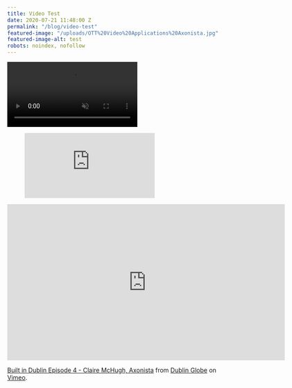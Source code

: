 ```yaml
---
title: Video Test
date: 2020-07-21 11:48:00 Z
permalink: "/blog/video-test"
featured-image: "/uploads/OTT%20Video%20Applications%20Axonista.jpg"
featured-image-alt: test
robots: noindex, nofollow
---
```


<video autoplay muted loop>
<source src="/uploads/hero-comp.mp4" type="video/mp4">
</video>

<!-- blank line -->
<figure class="video_container">
<iframe src="https://www.youtube.com/embed/enMumwvLAug" frameborder="0" allowfullscreen="true"> </iframe>
</figure>
<!-- blank line -->

<iframe src="https://player.vimeo.com/video/204863275" width="640" height="360" frameborder="0" allow="autoplay; fullscreen" allowfullscreen></iframe>
<p><a href="https://vimeo.com/204863275">Built in Dublin Episode 4 - Claire McHugh, Axonista</a> from <a href="https://vimeo.com/dublinglobe">Dublin Globe</a> on <a href="https://vimeo.com">Vimeo</a>.</p>